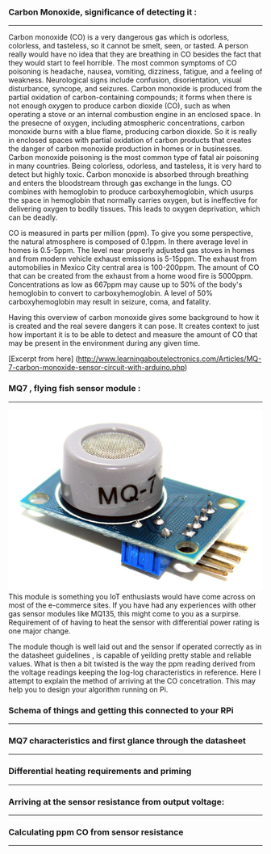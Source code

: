 ### Carbon Monoxide, significance of detecting it :
****

Carbon monoxide (CO) is a very dangerous gas which is odorless, colorless, and tasteless, so it cannot be smelt, seen, or tasted. A person really would have no idea that they are breathing in CO besides the fact that they would start to feel horrible. The most common symptoms of CO poisoning is headache, nausea, vomiting, dizziness, fatigue, and a feeling of weakness. Neurological signs include confusion, disorientation, visual disturbance, syncope, and seizures.
Carbon monoxide is produced from the partial oxidation of carbon-containing compounds; it forms when there is not enough oxygen to produce carbon dioxide (CO), such as when operating a stove or an internal combustion engine in an enclosed space. In the presecne of oxygen, including atmospheric concentrations, carbon monoxide burns with a blue flame, producing carbon dioxide. So it is really in enclosed spaces with partial oxidation of carbon products that creates the danger of carbon monoxide production in homes or in businesses.
Carbon monoxide poisoning is the most common type of fatal air poisoning in many countries. Being colorless, odorless, and tasteless, it is very hard to detect but highly toxic. Carbon monoxide is absorbed through breathing and enters the bloodstream through gas exchange in the lungs. CO combines with hemoglobin to produce carboxyhemoglobin, which usurps the space in hemoglobin that normally carries oxygen, but is ineffective for delivering oxygen to bodily tissues. This leads to oxygen deprivation, which can be deadly.

CO is measured in parts per million (ppm). To give you some perspective, the natural atmosphere is composed of 0.1ppm. In there average level in homes is 0.5-5ppm. The level near properly adjusted gas stoves in homes and from modern vehicle exhaust emissions is 5-15ppm. The exhaust from automobilies in Mexico City central area is 100-200ppm. The amount of CO that can be created from the exhaust from a home wood fire is 5000ppm. Concentrations as low as 667ppm may cause up to 50% of the body's hemoglobin to convert to carboxyhemoglobin. A level of 50% carboxyhemoglobin may result in seizure, coma, and fatality.

Having this overview of carbon monoxide gives some background to how it is created and the real severe dangers it can pose. It creates context to just how important it is to be able to detect and measure the amount of CO that may be present in the environment during any given time.

[Excerpt from here] (http://www.learningaboutelectronics.com/Articles/MQ-7-carbon-monoxide-sensor-circuit-with-arduino.php)

### MQ7 , flying fish sensor module :
****

![Sensor module commercially available](MQ-7-MODULE-CARBON-MONOXIDE-GAS-SENSOR.png)
This module is something you IoT enthusiasts would have come across on most of the e-commerce sites. If you have had any experiences with other gas sensor modules like MQ135, this might come to you as a surpirse. Requirement of of having to heat the sensor with differential power rating is one major change.

The module though is well laid out and the sensor if operated correctly as in the datasheet guidelines , is capable of yeilding pretty stable and reliable values. What is then a bit twisted is the way the ppm reading derived from the voltage readings keeping the log-log characteristics in reference. Here I attempt to explain the method of arriving at the CO concetration. This may help you to design your algorithm running on Pi.


### Schema of things and getting this connected to your RPi
****

### MQ7 characteristics and first glance through the datasheet
***

### Differential heating requirements and priming
****

### Arriving at the sensor resistance from output voltage:
****

### Calculating ppm CO from sensor resistance
****
